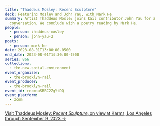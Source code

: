 ```yaml
---
title: "Thaddeus Mosley: Recent Sculpture"
deck: Featuring Mosley and John Yau, with Mark He
summary: Artist Thaddeus Mosley joins Rail contributor John Yau for a
  conversation. We conclude with a poetry reading by Mark He.
people:
  - person: thaddeus-mosley
  - person: john-yau-2
poets:
  - person: mark-he
date: 2023-08-01T13:00:00-0500
end_date: 2023-08-01T14:30:00-0500
series: 866
collections:
  - the-new-social-environment
event_organizer:
  - the-brooklyn-rail
event_producer:
  - the-brooklyn-rail
event_id: recmauSRBC2ZgYtDQ
event_platform:
  - zoom
---
```

[V﻿isit Thaddeus Mosley: *Recent Sculpture*, on view at Karma, Los Angeles through September 9, 2023 →](https://karmakarma.org/exhibitions/thaddeus-mosley-recent-sculpture-la-2023/)